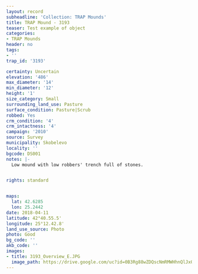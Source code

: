 ```yaml
---
layout: record
subheadline: 'Collection: TRAP Mounds'
title: TRAP Mound - 3193
teaser: Test example of object
categories:
- TRAP Mounds
header: no
tags:
- ''
trap_id: '3193'

certainty: Uncertain
elevation: '486'
max_diameter: '14'
min_diameter: '12'
height: '1'
size_category: Small
surrounding_land_use: Pasture
surface_condition: Pasture|Scrub
robbed: Yes
crm_condition: '4'
crm_intactness: '4'
campaign: '2010'
source: Survey
municipality: Skobelevo
locality: ''
bgcode: DS001
notes: |-
  Low mound with low robbers' trench full of stones.


rights: standard


maps:
  lat: 42.6285
  lon: 25.2442
date: 2018-04-11
latitude: 42°40.55.5'
longitude: 25°12.42.8'
land_use_source: Photo
photo: Good
bg_code: ''
akb_code: ''
images:
- title: 3193_Overview_E.JPG
  image_path: https://drive.google.com/uc?id=0B3Rg88wZDQscNmRMWHhnQlJxOE0
---
```

